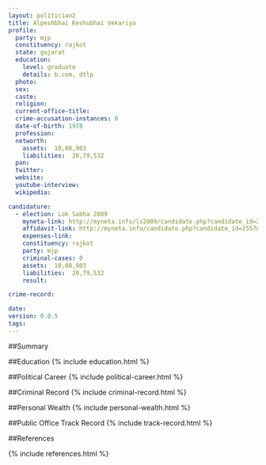 ```yaml
---
layout: politician2
title: Alpeshbhai Keshubhai Vekariya
profile: 
  party: mjp
  constituency: rajkot
  state: gujarat
  education: 
    level: graduate
    details: b.com, dtlp
  photo: 
  sex: 
  caste: 
  religion: 
  current-office-title: 
  crime-accusation-instances: 0
  date-of-birth: 1978
  profession: 
  networth: 
    assets:  10,08,903
    liabilities:  20,79,532
  pan: 
  twitter: 
  website: 
  youtube-interview: 
  wikipedia: 

candidature: 
  - election: Lok Sabha 2009
    myneta-link: http://myneta.info/ls2009/candidate.php?candidate_id=2557
    affidavit-link: http://myneta.info/candidate.php?candidate_id=2557&scan=original
    expenses-link: 
    constituency: rajkot 
    party: mjp
    criminal-cases: 0
    assets:  10,08,903
    liabilities:  20,79,532
    result:  

crime-record: 

date: 
version: 0.0.5
tags: 
---
```

##Summary


##Education
{% include education.html %}


##Political Career
{% include political-career.html %}


##Criminal Record
{% include criminal-record.html %}


##Personal Wealth
{% include personal-wealth.html %}


##Public Office Track Record
{% include track-record.html %}


##References


{% include references.html %}
